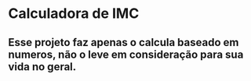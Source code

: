 # Calculadora de IMC
## Esse projeto faz apenas o calcula baseado em numeros, não o leve em consideração para sua vida no geral.

